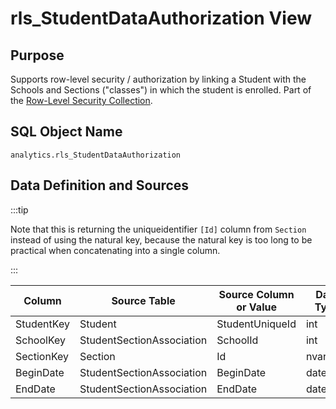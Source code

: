 # rls_StudentDataAuthorization View

## Purpose

Supports row-level security / authorization by linking a Student with the
Schools and Sections ("classes") in which the student is enrolled. Part of
the [Row-Level Security Collection](./readme.md).

## SQL Object Name

`analytics.rls_StudentDataAuthorization`

## Data Definition and Sources

:::tip

Note that this is returning the uniqueidentifier `[Id]` column from `Section`
instead of using the natural key, because the natural key is too long to be
practical when concatenating into a single column.

:::

| Column | Source Table | Source Column or Value | Data Type |
| --- | --- | --- | --- |
| StudentKey | Student | StudentUniqueId | int |
| SchoolKey | StudentSectionAssociation | SchoolId | int |
| SectionKey | Section | Id  | nvarchar |
| BeginDate | StudentSectionAssociation | BeginDate | date |
| EndDate | StudentSectionAssociation | EndDate | date |
